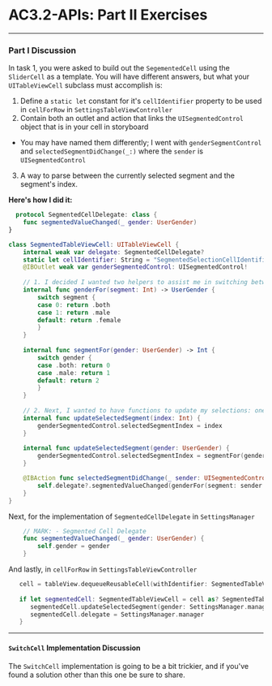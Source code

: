 # AC3.2-APIs: Part II Exercises
---

### Part I Discussion
In task 1, you were asked to build out the `SegementedCell` using the `SliderCell` as a template. You will have different answers, but what your `UITableViewCell` subclass must accomplish is: 

1. Define a `static let` constant for it's `cellIdentifier` property to be used in `cellForRow` in `SettingsTableViewController`
2. Contain both an outlet and action that links the `UISegmentedControl` object that is in your cell in storyboard
  - You may have named them differently; I went with `genderSegmentControl` and `selectedSegmentDidChange(_:)` where the `sender` is `UISegmentedControl`
3. A way to parse between the currently selected segment and the segment's index. 

__Here's how I did it:__

```swift 
  protocol SegmentedCellDelegate: class {
    func segmentedValueChanged(_ gender: UserGender)
}

class SegmentedTableViewCell: UITableViewCell {
    internal weak var delegate: SegmentedCellDelegate?
    static let cellIdentifier: String = "SegmentedSelectionCellIdentifier"
    @IBOutlet weak var genderSegmentedControl: UISegmentedControl!
    
    // 1. I decided I wanted two helpers to assist me in switching between segment index and the corresponding UserGender
    internal func genderFor(segment: Int) -> UserGender {
        switch segment {
        case 0: return .both
        case 1: return .male
        default: return .female
        }
    }
    
    internal func segmentFor(gender: UserGender) -> Int {
        switch gender {
        case .both: return 0
        case .male: return 1
        default: return 2
        }
    }
    
    // 2. Next, I wanted to have functions to update my selections: one using Int as a parameter and the other UserGender
    internal func updateSelectedSegment(index: Int) {
        genderSegmentedControl.selectedSegmentIndex = index
    }
    
    internal func updateSelectedSegment(gender: UserGender) {
        genderSegmentedControl.selectedSegmentIndex = segmentFor(gender: gender)
    }

    @IBAction func selectedSegmentDidChange(_ sender: UISegmentedControl) {
        self.delegate?.segmentedValueChanged(genderFor(segment: sender.selectedSegmentIndex))
    }
}
```

Next, for the implementation of `SegmentedCellDelegate` in `SettingsManager`

```swift
    // MARK: - Segmented Cell Delegate
    func segmentedValueChanged(_ gender: UserGender) {
        self.gender = gender
    }
```

And lastly, in `cellForRow` in `SettingsTableViewController`

```swift
   cell = tableView.dequeueReusableCell(withIdentifier: SegmentedTableViewCell.cellIdentifier, for: indexPath)
            
   if let segmentedCell: SegmentedTableViewCell = cell as? SegmentedTableViewCell {
      segmentedCell.updateSelectedSegment(gender: SettingsManager.manager.gender)
      segmentedCell.delegate = SettingsManager.manager
   }
```
---
#### `SwitchCell` Implementation Discussion
The `SwitchCell` implementation is going to be a bit trickier, and if you've found a solution other than this one be sure to share. 

